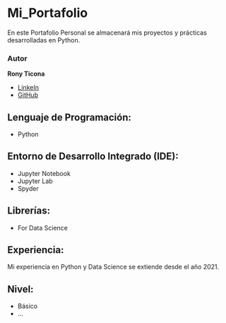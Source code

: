 # Mi_Portafolio
En este Portafolio Personal se almacenará mis proyectos y prácticas desarrolladas en Python.

### Autor
**Rony Ticona**

* [LinkeIn](https://www.linkedin.com/in/ronyticona1/)
* [GitHub](https://ronyticona1.github.io/Mi_Portafolio/)

## Lenguaje de Programación:
- Python

## Entorno de Desarrollo Integrado (IDE):
- Jupyter Notebook
- Jupyter Lab
- Spyder

## Librerías:
- For Data Science

## Experiencia:
Mi experiencia en Python y Data Science se extiende desde el año 2021.

## Nivel:
- Básico
- ...
